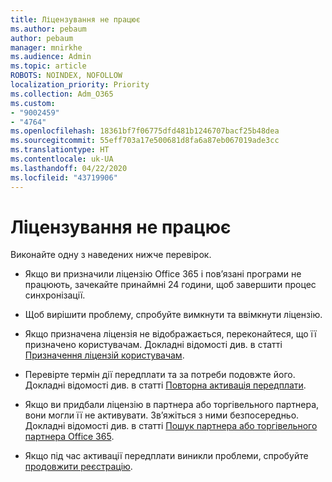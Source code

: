 ```yaml
---
title: Ліцензування не працює
ms.author: pebaum
author: pebaum
manager: mnirkhe
ms.audience: Admin
ms.topic: article
ROBOTS: NOINDEX, NOFOLLOW
localization_priority: Priority
ms.collection: Adm_O365
ms.custom:
- "9002459"
- "4764"
ms.openlocfilehash: 18361bf7f06775dfd481b1246707bacf25b48dea
ms.sourcegitcommit: 55eff703a17e500681d8fa6a87eb067019ade3cc
ms.translationtype: HT
ms.contentlocale: uk-UA
ms.lasthandoff: 04/22/2020
ms.locfileid: "43719906"
---
```

# <a name="license-not-working"></a>Ліцензування не працює

Виконайте одну з наведених нижче перевірок.

- Якщо ви призначили ліцензію Office 365 і пов’язані програми не працюють, зачекайте принаймні 24 години, щоб завершити процес синхронізації. 

- Щоб вирішити проблему, спробуйте вимкнути та ввімкнути ліцензію. 

- Якщо призначена ліцензія не відображається, переконайтеся, що її призначено користувачам. Докладні відомості див. в статті [Призначення ліцензій користувачам](https://docs.microsoft.com/microsoft-365/admin/manage/assign-licenses-to-users?view=o365-worldwide).

- Перевірте термін дії передплати та за потреби подовжте його. Докладні відомості див. в статті [Повторна активація передплати](https://docs.microsoft.com/alchemyinsights/reactivate-your-subscription). 

- Якщо ви придбали ліцензію в партнера або торгівельного партнера, вони могли її не активувати. Зв’яжіться з ними безпосередньо. Докладні відомості див. в статті [Пошук партнера або торгівельного партнера Office 365](https://docs.microsoft.com//microsoft-365/admin/manage/find-your-partner-or-reseller).

- Якщо під час активації передплати виникли проблеми, спробуйте [продовжити реєстрацію](https://go.microsoft.com/fwlink/?linkid=2126800).

